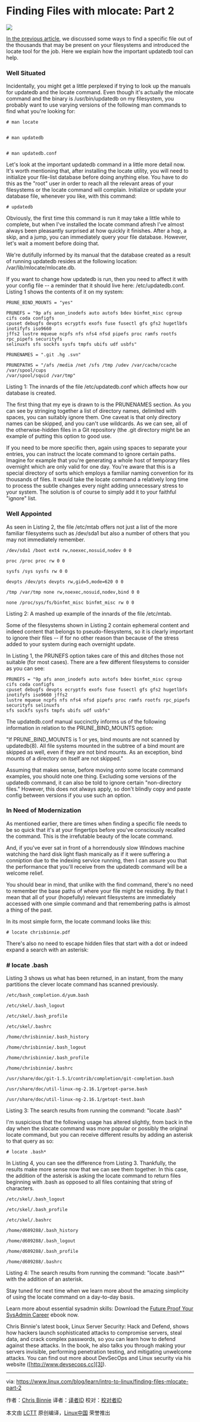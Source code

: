 Finding Files with mlocate: Part 2
======

![](https://www.linux.com/sites/lcom/files/styles/rendered_file/public/question-mark-locate_0.jpg?itok=JfoE_G5f)

[In the previous article][1], we discussed some ways to find a specific file out of the thousands that may be present on your filesystems and introduced the locate tool for the job. Here we explain how the important updatedb tool can help.

### Well Situated

Incidentally, you might get a little perplexed if trying to look up the manuals for updatedb and the locate command. Even though it's actually the mlocate command and the binary is /usr/bin/updatedb on my filesystem, you probably want to use varying versions of the following man commands to find what you're looking for:
```
# man locate


# man updatedb


# man updatedb.conf

```

Let's look at the important updatedb command in a little more detail now. It's worth mentioning that, after installing the locate utility, you will need to initialize your file-list database before doing anything else. You have to do this as the "root" user in order to reach all the relevant areas of your filesystems or the locate command will complain. Initialize or update your database file, whenever you like, with this command:
```
# updatedb
```

Obviously, the first time this command is run it may take a little while to complete, but when I've installed the locate command afresh I've almost always been pleasantly surprised at how quickly it finishes. After a hop, a skip, and a jump, you can immediately query your file database. However, let's wait a moment before doing that.

We're dutifully informed by its manual that the database created as a result of running updatedb resides at the following location: /var/lib/mlocate/mlocate.db.

If you want to change how updatedb is run, then you need to affect it with your config file -- a reminder that it should live here: /etc/updatedb.conf. Listing 1 shows the contents of it on my system:
```
PRUNE_BIND_MOUNTS = "yes"

PRUNEFS = "9p afs anon_inodefs auto autofs bdev binfmt_misc cgroup cifs coda configfs
cpuset debugfs devpts ecryptfs exofs fuse fusectl gfs gfs2 hugetlbfs inotifyfs iso9660
jffs2 lustre mqueue ncpfs nfs nfs4 nfsd pipefs proc ramfs rootfs rpc_pipefs securityfs
selinuxfs sfs sockfs sysfs tmpfs ubifs udf usbfs"

PRUNENAMES = ".git .hg .svn"

PRUNEPATHS = "/afs /media /net /sfs /tmp /udev /var/cache/ccache /var/spool/cups
/var/spool/squid /var/tmp"
```

Listing 1: The innards of the file /etc/updatedb.conf which affects how our database is created.

The first thing that my eye is drawn to is the PRUNENAMES section. As you can see by stringing together a list of directory names, delimited with spaces, you can suitably ignore them. One caveat is that only directory names can be skipped, and you can't use wildcards. As we can see, all of the otherwise-hidden files in a Git repository (the .git directory might be an example of putting this option to good use.

If you need to be more specific then, again using spaces to separate your entries, you can instruct the locate command to ignore certain paths. Imagine for example that you're generating a whole host of temporary files overnight which are only valid for one day. You're aware that this is a special directory of sorts which employs a familiar naming convention for its thousands of files. It would take the locate command a relatively long time to process the subtle changes every night adding unnecessary stress to your system. The solution is of course to simply add it to your faithful "ignore" list.

### Well Appointed

As seen in Listing 2, the file /etc/mtab offers not just a list of the more familiar filesystems such as /dev/sda1 but also a number of others that you may not immediately remember.
```
/dev/sda1 /boot ext4 rw,noexec,nosuid,nodev 0 0

proc /proc proc rw 0 0

sysfs /sys sysfs rw 0 0

devpts /dev/pts devpts rw,gid=5,mode=620 0 0

/tmp /var/tmp none rw,noexec,nosuid,nodev,bind 0 0

none /proc/sys/fs/binfmt_misc binfmt_misc rw 0 0
```

Listing 2: A mashed up example of the innards of the file /etc/mtab.

Some of the filesystems shown in Listing 2 contain ephemeral content and indeed content that belongs to pseudo-filesystems, so it is clearly important to ignore their files -- if for no other reason than because of the stress added to your system during each overnight update.

In Listing 1, the PRUNEFS option takes care of this and ditches those not suitable (for most cases). There are a few different filesystems to consider as you can see:
```
PRUNEFS = "9p afs anon_inodefs auto autofs bdev binfmt_misc cgroup cifs coda configfs
cpuset debugfs devpts ecryptfs exofs fuse fusectl gfs gfs2 hugetlbfs inotifyfs iso9660 jffs2
lustre mqueue ncpfs nfs nfs4 nfsd pipefs proc ramfs rootfs rpc_pipefs securityfs selinuxfs
sfs sockfs sysfs tmpfs ubifs udf usbfs"
```

The updatedb.conf manual succinctly informs us of the following information in relation to the PRUNE_BIND_MOUNTS option:

"If PRUNE_BIND_MOUNTS is 1 or yes, bind mounts are not scanned by updatedb(8).  All file systems mounted in the subtree of a bind mount are skipped as well, even if they are not bind mounts.  As an exception, bind mounts of a directory on itself are not skipped."

Assuming that makes sense, before moving onto some locate command examples, you should note one thing. Excluding some versions of the updatedb command, it can also be told to ignore certain "non-directory files." However, this does not always apply, so don't blindly copy and paste config between versions if you use such an option.

### In Need of Modernization

As mentioned earlier, there are times when finding a specific file needs to be so quick that it's at your fingertips before you've consciously recalled the command. This is the irrefutable beauty of the locate command.

And, if you've ever sat in front of a horrendously slow Windows machine watching the hard disk light flash manically as if it were suffering a conniption due to the indexing service running, then I can assure you that the performance that you'll receive from the updatedb command will be a welcome relief.

You should bear in mind, that unlike with the find command, there's no need to remember the base paths of where your file might be residing. By that I mean that all of your (hopefully) relevant filesystems are immediately accessed with one simple command and that remembering paths is almost a thing of the past.

In its most simple form, the locate command looks like this:
```
# locate chrisbinnie.pdf
```

There's also no need to escape hidden files that start with a dot or indeed expand a search with an asterisk:

### # locate .bash

Listing 3 shows us what has been returned, in an instant, from the many partitions the clever locate command has scanned previously.
```
/etc/bash_completion.d/yum.bash

/etc/skel/.bash_logout

/etc/skel/.bash_profile

/etc/skel/.bashrc

/home/chrisbinnie/.bash_history

/home/chrisbinnie/.bash_logout

/home/chrisbinnie/.bash_profile

/home/chrisbinnie/.bashrc

/usr/share/doc/git-1.5.1/contrib/completion/git-completion.bash

/usr/share/doc/util-linux-ng-2.16.1/getopt-parse.bash

/usr/share/doc/util-linux-ng-2.16.1/getopt-test.bash
```

Listing 3: The search results from running the command: "locate .bash"

I'm suspicious that the following usage has altered slightly, from back in the day when the slocate command was more popular or possibly the original locate command, but you can receive different results by adding an asterisk to that query as so:
```
# locate .bash*
```

In Listing 4, you can see the difference from Listing 3. Thankfully, the results make more sense now that we can see them together. In this case, the addition of the asterisk is asking the locate command to return files beginning with .bash as opposed to all files containing that string of characters.
```
/etc/skel/.bash_logout

/etc/skel/.bash_profile

/etc/skel/.bashrc

/home/d609288/.bash_history

/home/d609288/.bash_logout

/home/d609288/.bash_profile

/home/d609288/.bashrc
```

Listing 4: The search results from running the command: "locate .bash*" with the addition of an asterisk.

Stay tuned for next time when we learn more about the amazing simplicity of using the locate command on a day-to-day basis.

Learn more about essential sysadmin skills: Download the [Future Proof Your SysAdmin Career][2] ebook now.

Chris Binnie's latest book, Linux Server Security: Hack and Defend, shows how hackers launch sophisticated attacks to compromise servers, steal data, and crack complex passwords, so you can learn how to defend against these attacks. In the book, he also talks you through making your servers invisible, performing penetration testing, and mitigating unwelcome attacks. You can find out more about DevSecOps and Linux security via his website ([http://www.devsecops.cc][3]).

--------------------------------------------------------------------------------

via: https://www.linux.com/blog/learn/intro-to-linux/finding-files-mlocate-part-2

作者：[Chris Binnie][a]
译者：[译者ID](https://github.com/译者ID)
校对：[校对者ID](https://github.com/校对者ID)

本文由 [LCTT](https://github.com/LCTT/TranslateProject) 原创编译，[Linux中国](https://linux.cn/) 荣誉推出

[a]:https://www.linux.com/users/chrisbinnie
[1]:https://www.linux.com/blog/learn/intro-to-linux/2017/11/finding-files-mlocate
[2]:https://go.pardot.com/l/6342/2017-07-17/3vwshv?utm_source=linco&utm_medium=blog&utm_campaign=sysadmin&utm_content=promo
[3]:http://www.devsecops.cc/
